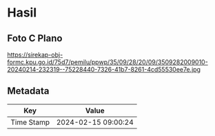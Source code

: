 # Hasil

## Foto C Plano

https://sirekap-obj-formc.kpu.go.id/75d7/pemilu/ppwp/35/09/28/20/09/3509282009010-20240214-232319--75228440-7326-41b7-8261-4cd55530ee7e.jpg


## Metadata

| Key        | Value               |
| ---------- | ------------------- |
| Time Stamp | 2024-02-15 09:00:24 |



